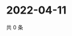 # 2022-04-11

共 0 条

<!-- BEGIN WEIBO -->
<!-- 最后更新时间 Mon Apr 11 2022 13:00:46 GMT+0800 (China Standard Time) -->

<!-- END WEIBO -->
